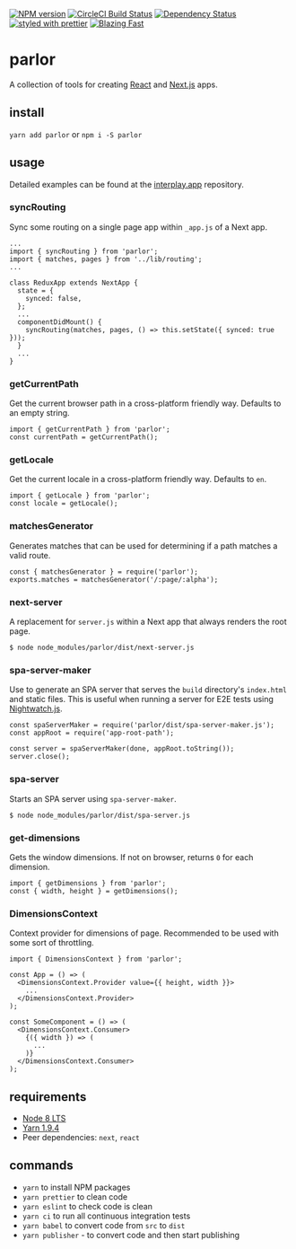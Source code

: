 [![NPM version](https://img.shields.io/npm/v/parlor.svg)](https://www.npmjs.com/package/parlor)
[![CircleCI Build Status](https://img.shields.io/circleci/project/github/sikhote/parlor/master.svg?label=CircleCI)](https://circleci.com/gh/sikhote/parlor)
[![Dependency Status](https://david-dm.org/sikhote/parlor.svg)](https://david-dm.org/sikhote/parlor)
[![styled with prettier](https://img.shields.io/badge/styled_with-prettier-ff69b4.svg)](https://github.com/prettier/prettier)
[![Blazing Fast](https://img.shields.io/badge/speed-blazing%20%F0%9F%94%A5-brightgreen.svg)](https://twitter.com/acdlite/status/974390255393505280)

# parlor
A collection of tools for creating [React](https://github.com/facebook/react/) and [Next.js](https://github.com/zeit/next.js/) apps.

## install
`yarn add parlor` or `npm i -S parlor`

## usage
Detailed examples can be found at the [interplay.app](https://github.com/sikhote/interplay.app) repository.

### syncRouting
Sync some routing on a single page app within `_app.js` of a Next app.
```
...
import { syncRouting } from 'parlor';
import { matches, pages } from '../lib/routing';
...

class ReduxApp extends NextApp {
  state = {
    synced: false,
  };
  ...
  componentDidMount() {
    syncRouting(matches, pages, () => this.setState({ synced: true }));
  }
  ...
}
```

### getCurrentPath
Get the current browser path in a cross-platform friendly way. Defaults to an empty string.
```
import { getCurrentPath } from 'parlor';
const currentPath = getCurrentPath();
```

### getLocale
Get the current locale in a cross-platform friendly way. Defaults to `en`.
```
import { getLocale } from 'parlor';
const locale = getLocale();
```

### matchesGenerator
Generates matches that can be used for determining if a path matches a valid route.
```
const { matchesGenerator } = require('parlor');
exports.matches = matchesGenerator('/:page/:alpha');
```

### next-server
A replacement for `server.js` within a Next app that always renders the root page.
```
$ node node_modules/parlor/dist/next-server.js
```

### spa-server-maker
Use to generate an SPA server that serves the `build` directory's `index.html` and static files. This is useful when running a server for E2E tests using [Nightwatch.js](http://nightwatchjs.org/).
```
const spaServerMaker = require('parlor/dist/spa-server-maker.js');
const appRoot = require('app-root-path');

const server = spaServerMaker(done, appRoot.toString());
server.close();
```

### spa-server
Starts an SPA server using `spa-server-maker`.
```
$ node node_modules/parlor/dist/spa-server.js
```

### get-dimensions
Gets the window dimensions. If not on browser, returns `0` for each dimension.
```
import { getDimensions } from 'parlor';
const { width, height } = getDimensions();
```

### DimensionsContext
Context provider for dimensions of page. Recommended to be used with some sort of throttling.
```
import { DimensionsContext } from 'parlor';

const App = () => (
  <DimensionsContext.Provider value={{ height, width }}>
    ...
  </DimensionsContext.Provider>
);

const SomeComponent = () => (
  <DimensionsContext.Consumer>
    {({ width }) => (
      ...
    )}
  </DimensionsContext.Consumer>
);
```

## requirements
- [Node 8 LTS](https://nodejs.org/)
- [Yarn 1.9.4](https://yarnpkg.com/)
- Peer dependencies: `next`, `react`

## commands
- `yarn` to install NPM packages
- `yarn prettier` to clean code
- `yarn eslint` to check code is clean
- `yarn ci` to run all continuous integration tests
- `yarn babel` to convert code from `src` to `dist`
- `yarn publisher` - to convert code and then start publishing
